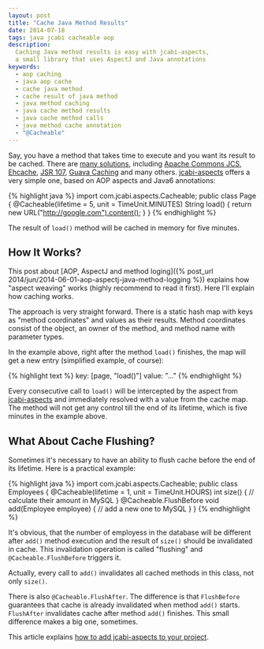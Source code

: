 ```yaml
---
layout: post
title: "Cache Java Method Results"
date: 2014-07-18
tags: java jcabi cacheable aop
description:
  Caching Java method results is easy with jcabi-aspects,
  a small library that uses AspectJ and Java annotations
keywords:
  - aop caching
  - java aop cache
  - cache java method
  - cache result of java method
  - java method caching
  - java cache method results
  - java cache method calls
  - java method cache annotation
  - "@Cacheable"
---
```


Say, you have a method that takes time to execute
and you want its result to be cached. There are
[many solutions](http://www.coderanch.com/how-to/java/CachingStrategies), including
[Apache Commons JCS](http://commons.apache.org/proper/commons-jcs/),
[Ehcache](http://www.ehcache.org),
[JSR 107](https://jcp.org/en/jsr/detail?id=107),
[Guava Caching](https://code.google.com/p/guava-libraries/wiki/CachesExplained)
and many others.
[jcabi-aspects](http://aspects.jcabi.com/annotation-cacheable.html) offers
a very simple one, based on AOP aspects and Java6 annotations:

{% highlight java %}
import com.jcabi.aspects.Cacheable;
public class Page {
  @Cacheable(lifetime = 5, unit = TimeUnit.MINUTES)
  String load() {
    return new URL("http://google.com").content();
  }
}
{% endhighlight %}

The result of `load()` method will be cached in memory
for five minutes.

<!--more-->

## How It Works?

This post about
[AOP, AspectJ and method loging]({% post_url 2014/jun/2014-06-01-aop-aspectj-java-method-logging %})
explains how "aspect weaving" works (highly recommend to read it first).
Here I'll explain how caching works.

The approach is very straight forward. There is a static hash map with
keys as "method coordinates" and values as their results.
Method coordinates consist of the object, an owner of the method, and
method name with parameter types.

In the example above, right after the method `load()` finishes, the map
will get a new entry (simplified example, of course):

{% highlight text %}
key: [page, "load()"]
value: "<html>...</html>"
{% endhighlight %}

Every consecutive call to `load()` will be intercepted by
the aspect from [jcabi-aspects](http://aspects.jcabi.com) and immediately
resolved with a value from the cache map. The method will not get
any control till the end of its lifetime, which is five minutes
in the example above.

## What About Cache Flushing?

Sometimes it's necessary to have an ability to flush cache
before the end of its lifetime. Here is a practical example:

{% highlight java %}
import com.jcabi.aspects.Cacheable;
public class Employees {
  @Cacheable(lifetime = 1, unit = TimeUnit.HOURS)
  int size() {
    // calculate their amount in MySQL
  }
  @Cacheable.FlushBefore
  void add(Employee employee) {
    // add a new one to MySQL
  }
}
{% endhighlight %}

It's obvious, that the number of employess in the database will be
different after `add()` method execution and the result of `size()` should
be invalidated in cache. This invalidation operation is called "flushing"
and `@Cacheable.FlushBefore` triggers it.

Actually, every call to `add()` invalidates all cached methods in this
class, not only `size()`.

There is also `@Cacheable.FlushAfter`. The difference is that `FlushBefore`
guarantees that cache is already invalidated when method `add()` starts.
`FlushAfter` invalidates cache after method `add()` finishes. This small
difference makes a big one, sometimes.

This article explains [how to add jcabi-aspects to your project](http://aspects.jcabi.com/example-weaving.html).
